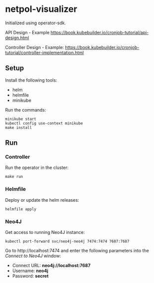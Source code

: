 # netpol-visualizer

Initialized using operator-sdk.


API Design - Example
https://book.kubebuilder.io/cronjob-tutorial/api-design.html

Controller Design - Example:
https://book.kubebuilder.io/cronjob-tutorial/controller-implementation.html

## Setup
Install the following tools:
- helm
- helmfile
- minikube

Run the commands:
```shell script
minikube start
kubectl config use-context minikube
make install
```

## Run

### Controller
Run the operator in the cluster:
```shell script
make run
```

### Helmfile
Deploy or update the helm releases:
```shell script
helmfile apply
```

### Neo4J
Get access to running Neo4J instance:
```shell script
kubectl port-forward svc/neo4j-neo4j 7474:7474 7687:7687
```

Go to http://localhost:7474 and enter the following parameters into the *Connect to Neo4J* window:
- Connect URL: **neo4j://localhost:7687**
- Username: **neo4j**
- Password: **secret**


